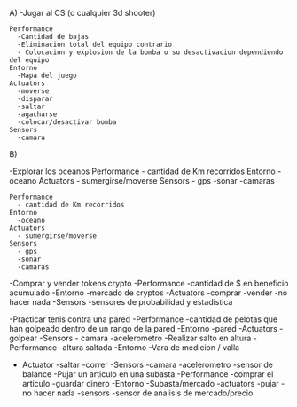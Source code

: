 A)
-Jugar al CS (o cualquier 3d shooter)

    Performance
      -Cantidad de bajas
      -Eliminacion total del equipo contrario
      - Colocacion y explosion de la bomba o su desactivacion dependiendo del equipo
    Entorno
      -Mapa del juego
    Actuators
      -moverse
      -disparar
      -saltar
      -agacharse
      -colocar/desactivar bomba
    Sensors
      -camara
B) 

-Explorar los oceanos
    Performance
      - cantidad de Km recorridos
    Entorno
      -oceano
    Actuators
      - sumergirse/moverse
    Sensors
      - gps
      -sonar
      -camaras




    Performance
      - cantidad de Km recorridos
    Entorno
      -oceano
    Actuators
      - sumergirse/moverse
    Sensors
      - gps
      -sonar
      -camaras
-Comprar y vender tokens crypto
  -Performance
    -cantidad de $ en beneficio acumulado
  -Entorno
    -mercado de cryptos
  -Actuators
    -comprar
    -vender
    -no hacer nada
  -Sensors
    -sensores de probabilidad y estadistica 
    
-Practicar tenis contra una pared
  -Performance
    -cantidad de pelotas que han golpeado dentro de un rango de la pared
  -Entorno
    -pared
  -Actuators
    -golpear
  -Sensors
    - camara
    -acelerometro
-Realizar salto en altura
  -Performance
    -altura saltada
  -Entorno
    -Vara de medicion / valla
  - Actuator
    -saltar
    -correr
  -Sensors
    -camara
    -acelerometro
    -sensor de balance
 -Pujar un articulo en una subasta
  -Performance
    -comprar el articulo
    -guardar dinero
  -Entorno
    -Subasta/mercado
  -actuators
    -pujar
    -no hacer nada
  -sensors
    -sensor de analisis de mercado/precio 
   
    
